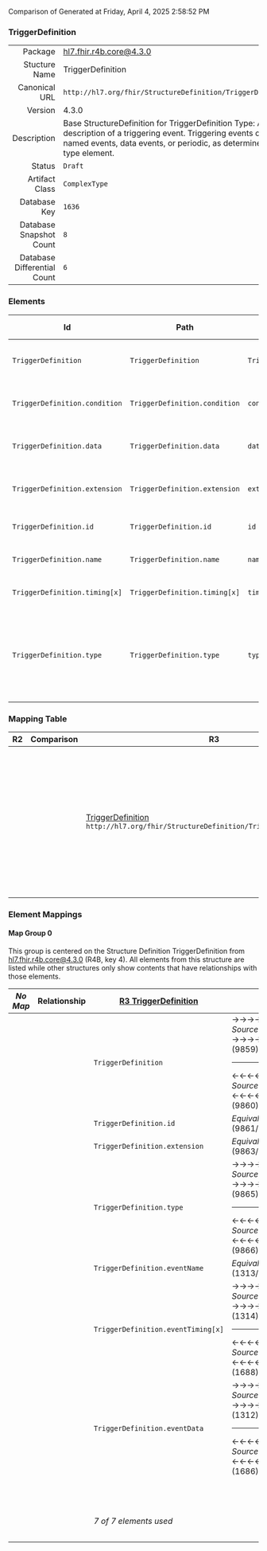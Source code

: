Comparison of 
Generated at Friday, April 4, 2025 2:58:52 PM

### TriggerDefinition

|      |     |
| ---: | --- |
| Package | hl7.fhir.r4b.core@4.3.0 |
| Stucture Name | TriggerDefinition |
| Canonical URL | `http://hl7.org/fhir/StructureDefinition/TriggerDefinition` |
| Version | 4.3.0 |
| Description | Base StructureDefinition for TriggerDefinition Type: A description of a triggering event. Triggering events can be named events, data events, or periodic, as determined by the type element. |
| Status | `Draft` |
| Artifact Class | `ComplexType` |
| Database Key | `1636` |
| Database Snapshot Count | `8` |
| Database Differential Count | `6` |

### Elements

| Id | Path | Name | Base Path | Short | Cardinality | Collated Type | Binding Strength | Binding Value Set |
| -- | ---- | ---- | --------- | ----- | ----------- | ------------- | ---------------- | ----------------- |
| `TriggerDefinition` | `TriggerDefinition` | `TriggerDefinition` | TriggerDefinition | Defines an expected trigger for a module | 0..* | TriggerDefinition |  |  |
| `TriggerDefinition.condition` | `TriggerDefinition.condition` | `condition` | TriggerDefinition.condition | Whether the event triggers (boolean expression) | 0..1 | Expression |  |  |
| `TriggerDefinition.data` | `TriggerDefinition.data` | `data` | TriggerDefinition.data | Triggering data of the event (multiple = 'and') | 0..* | DataRequirement |  |  |
| `TriggerDefinition.extension` | `TriggerDefinition.extension` | `extension` | Element.extension | Additional content defined by implementations | 0..* | Extension |  |  |
| `TriggerDefinition.id` | `TriggerDefinition.id` | `id` | Element.id | Unique id for inter-element referencing | 0..1 | id |  |  |
| `TriggerDefinition.name` | `TriggerDefinition.name` | `name` | TriggerDefinition.name | Name or URI that identifies the event | 0..1 | string |  |  |
| `TriggerDefinition.timing[x]` | `TriggerDefinition.timing[x]` | `timing[x]` | TriggerDefinition.timing[x] | Timing of the event | 0..1 | date, dateTime, Reference(http://hl7.org/fhir/StructureDefinition/Schedule), Timing |  |  |
| `TriggerDefinition.type` | `TriggerDefinition.type` | `type` | TriggerDefinition.type | named-event \| periodic \| data-changed \| data-added \| data-modified \| data-removed \| data-accessed \| data-access-ended | 1..1 | code | `Required` | `http://hl7.org/fhir/ValueSet/trigger-type|4.3.0` |
### Mapping Table

| R2 | Comparison | R3 | Comparison | R4 | Comparison | R4B | Comparison | R5
| --- | --- | --- | --- | --- | --- | --- | --- | ---
| | | [TriggerDefinition](/docs/R3/ComplexTypes/TriggerDefinition.md)<br/> `http://hl7.org/fhir/StructureDefinition/TriggerDefinition\|3.0.2` | →→→→→→→<br/>`SourceIsNarrowerThanTarget`<br/>- DBKey: `413`<br/>- Reviewed: `n/a`<br/>- By: `n/a`<br/>→→→→→→→<hr/>←←←←←←←<br/>`SourceIsBroaderThanTarget`<br/>- DBKey: `609`<br/>- Reviewed: `n/a`<br/>- By: `n/a`<br/>←←←←←←←| [TriggerDefinition](/docs/R4/ComplexTypes/TriggerDefinition.md)<br/> `http://hl7.org/fhir/StructureDefinition/TriggerDefinition\|4.0.1` | →→→→→→→<br/>`Equivalent`<br/>- DBKey: `1383`<br/>- Reviewed: `n/a`<br/>- By: `n/a`<br/>→→→→→→→<hr/>←←←←←←←<br/>`Equivalent`<br/>- DBKey: `1384`<br/>- Reviewed: `n/a`<br/>- By: `n/a`<br/>←←←←←←←| [TriggerDefinition](/docs/R4B/ComplexTypes/TriggerDefinition.md)<br/> `http://hl7.org/fhir/StructureDefinition/TriggerDefinition\|4.3.0` | →→→→→→→<br/>`SourceIsNarrowerThanTarget`<br/>- DBKey: `924`<br/>- Reviewed: `n/a`<br/>- By: `n/a`<br/>→→→→→→→<hr/>←←←←←←←<br/>`SourceIsBroaderThanTarget`<br/>- DBKey: `1153`<br/>- Reviewed: `n/a`<br/>- By: `n/a`<br/>←←←←←←←| [TriggerDefinition](/docs/R5/ComplexTypes/TriggerDefinition.md)<br/> `http://hl7.org/fhir/StructureDefinition/TriggerDefinition\|5.0.0` 

### Element Mappings


#### Map Group 0

This group is centered on the Structure Definition TriggerDefinition from hl7.fhir.r4b.core@4.3.0 (R4B, key 4).
All elements from this structure are listed while other structures only show contents that have relationships with those elements.

| *No Map* | Relationship | [R3 TriggerDefinition](/docs/R3/ComplexTypes/TriggerDefinition.md)| Relationship | [R4 TriggerDefinition](/docs/R4/ComplexTypes/TriggerDefinition.md)| Relationship | R4B TriggerDefinition| Relationship | [R5 TriggerDefinition](/docs/R5/ComplexTypes/TriggerDefinition.md)
| --- | --- | --- | --- | --- | --- | --- | --- | ---
| | | `TriggerDefinition`| →→→→ _SourceIsNarrowerThanTarget_ →→→→ <br/>(9859)<hr/>←←←← _SourceIsBroaderThanTarget_ ←←←← <br/>(9860)| `TriggerDefinition`| _Equivalent_<br/>(21340/21341)| **`TriggerDefinition`**| →→→→ _SourceIsNarrowerThanTarget_ →→→→ <br/>(36405)<hr/>←←←← _SourceIsBroaderThanTarget_ ←←←← <br/>(36406)| `TriggerDefinition`
| | | `TriggerDefinition.id`| _Equivalent_<br/>(9861/9862)| `TriggerDefinition.id`| _Equivalent_<br/>(21342/21343)| **`TriggerDefinition.id`**| _Equivalent_<br/>(36407/36408)| `TriggerDefinition.id`
| | | `TriggerDefinition.extension`| _Equivalent_<br/>(9863/9864)| `TriggerDefinition.extension`| _Equivalent_<br/>(21344/21345)| **`TriggerDefinition.extension`**| _Equivalent_<br/>(36409/36410)| `TriggerDefinition.extension`
| | | `TriggerDefinition.type`| →→→→ _SourceIsNarrowerThanTarget_ →→→→ <br/>(9865)<hr/>←←←← _SourceIsBroaderThanTarget_ ←←←← <br/>(9866)| `TriggerDefinition.type`| _Equivalent_<br/>(21346/21347)| **`TriggerDefinition.type`**| _Equivalent_<br/>(36411/36412)| `TriggerDefinition.type`
| | | `TriggerDefinition.eventName`| _Equivalent_<br/>(1313/1687)| `TriggerDefinition.name`| _Equivalent_<br/>(21348/21349)| **`TriggerDefinition.name`**| _Equivalent_<br/>(36413/36414)| `TriggerDefinition.name`
| | | `TriggerDefinition.eventTiming[x]`| →→→→ _SourceIsNarrowerThanTarget_ →→→→ <br/>(1314)<hr/>←←←← _SourceIsBroaderThanTarget_ ←←←← <br/>(1688)| `TriggerDefinition.timing[x]`| _Equivalent_<br/>(21350/21351)| **`TriggerDefinition.timing[x]`**| _Equivalent_<br/>(36415/36416)| `TriggerDefinition.timing[x]`
| | | `TriggerDefinition.eventData`| →→→→ _SourceIsNarrowerThanTarget_ →→→→ <br/>(1312)<hr/>←←←← _SourceIsBroaderThanTarget_ ←←←← <br/>(1686)| `TriggerDefinition.data`| _Equivalent_<br/>(21352/21353)| **`TriggerDefinition.data`**| →→→→ _SourceIsNarrowerThanTarget_ →→→→ <br/>(36417)<hr/>←←←← _SourceIsBroaderThanTarget_ ←←←← <br/>(36418)| `TriggerDefinition.data`
| | | | | `TriggerDefinition.condition`| _Equivalent_<br/>(21354/21355)| **`TriggerDefinition.condition`**| _Equivalent_<br/>(36419/36420)| `TriggerDefinition.condition`
| | | *7 of 7 elements used* | | *8 of 8 elements used* | | *8 of 8 elements used* | | *8 of 10 elements used* <br/>remaining elements:<br/>`TriggerDefinition.code`, `TriggerDefinition.subscriptionTopic`

